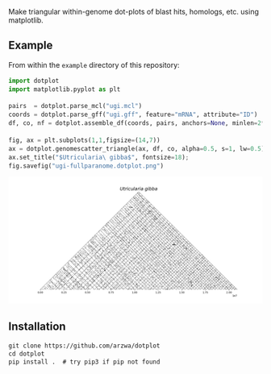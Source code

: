 Make triangular within-genome dot-plots of blast hits, homologs, etc. using matplotlib.


## Example

From within the `example` directory of this repository:

```python
import dotplot
import matplotlib.pyplot as plt

pairs  = dotplot.parse_mcl("ugi.mcl")
coords = dotplot.parse_gff("ugi.gff", feature="mRNA", attribute="ID")
df, co, nf = dotplot.assemble_df(coords, pairs, anchors=None, minlen=2*10e4)

fig, ax = plt.subplots(1,1,figsize=(14,7))
ax = dotplot.genomescatter_triangle(ax, df, co, alpha=0.5, s=1, lw=0.5)
ax.set_title("$Utricularia\ gibba$", fontsize=18);
fig.savefig("ugi-fullparanome.dotplot.png")
```

![](example/ugi-fullparanome.dotplot.png)


## Installation

```
git clone https://github.com/arzwa/dotplot
cd dotplot
pip install .  # try pip3 if pip not found
```
